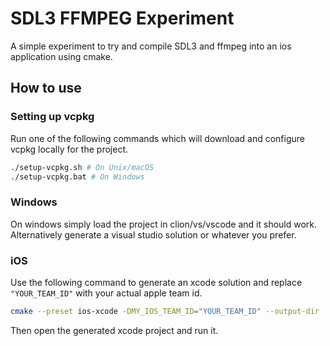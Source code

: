 # SDL3 FFMPEG Experiment

A simple experiment to try and compile SDL3 and ffmpeg into an ios application using cmake.

## How to use

### Setting up vcpkg
Run one of the following commands which will download and configure vcpkg locally for the project.
```bash
./setup-vcpkg.sh # On Unix/macOS
./setup-vcpkg.bat # On Windows
``` 

### Windows
On windows simply load the project in clion/vs/vscode and it should work. Alternatively generate a visual studio solution or whatever you prefer.

### iOS
Use the following command to generate an xcode solution and replace `"YOUR_TEAM_ID"` with your actual apple team id.
```bash
cmake --preset ios-xcode -DMY_IOS_TEAM_ID="YOUR_TEAM_ID" --output-dir ./xcode
```

Then open the generated xcode project and run it.